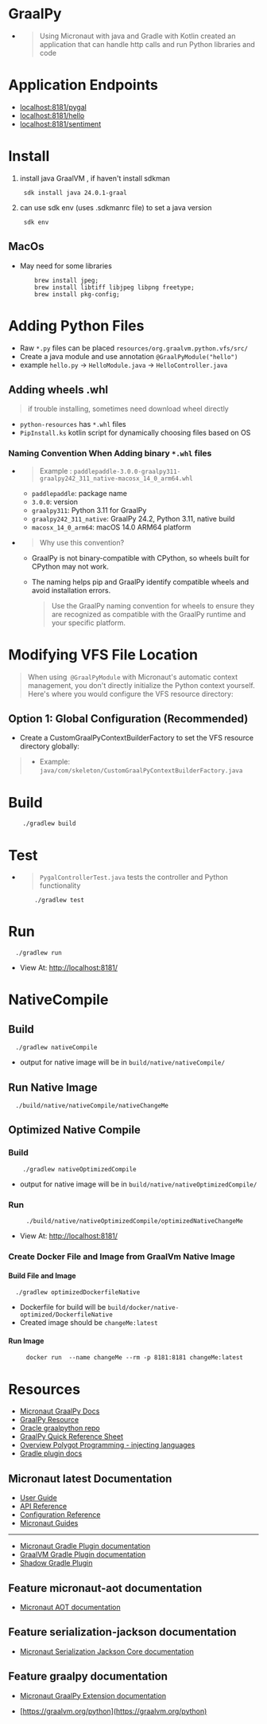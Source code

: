 # GraalPy

- > Using Micronaut with java and Gradle with Kotlin created an application that can handle http calls and
  > run Python libraries and code

# Application Endpoints

- [localhost:8181/pygal](http://localhost:8181/pygal )
- [localhost:8181/hello](http://localhost:8181/hello )
- [localhost:8181/sentiment](http://localhost:8181/sentiment)

# Install

1) install java GraalVM , if haven't install sdkman
   ```shell
    sdk install java 24.0.1-graal
   ```
2) can use sdk env (uses .sdkmanrc file) to set a java version
   ```shell
    sdk env
   ```

## MacOs

- May need for some libraries
    ```shell
        brew install jpeg;
        brew install libtiff libjpeg libpng freetype;
        brew install pkg-config;
    ```

# Adding Python Files

- Raw `*.py` files can be placed `resources/org.graalvm.python.vfs/src/`
- Create a java module and use annotation `@GraalPyModule("hello")`
- example `hello.py` -> `HelloModule.java` -> `HelloController.java`

## Adding wheels .whl

> if trouble installing, sometimes need download wheel directly

- `python-resources` has `*.whl` files
- `PipInstall.ks` kotlin script for dynamically choosing files based on OS

### Naming Convention When Adding binary `*.whl` files

- > Example : `paddlepaddle-3.0.0-graalpy311-graalpy242_311_native-macosx_14_0_arm64.whl`

    - `paddlepaddle`: package name
    - `3.0.0`: version
    - `graalpy311`: Python 3.11 for GraalPy
    - `graalpy242_311_native`: GraalPy 24.2, Python 3.11, native build
    - `macosx_14_0_arm64`: macOS 14.0 ARM64 platform

- > Why use this convention?

    - GraalPy is not binary-compatible with CPython, so wheels built for CPython may not work.
    - The naming helps pip and GraalPy identify compatible wheels and avoid installation errors.

      > Use the GraalPy naming convention for wheels to ensure they are recognized as compatible with the GraalPy runtime and your specific platform.

# Modifying VFS File Location

> When using` @GraalPyModule` with Micronaut's automatic context management, you don't directly initialize the Python context yourself. Here's where
> you would configure the VFS resource directory:

## Option 1: Global Configuration (Recommended)

- Create a CustomGraalPyContextBuilderFactory to set the VFS resource directory globally:

> - Example: `java/com/skeleton/CustomGraalPyContextBuilderFactory.java`
  
# Build

  ```shell
      ./gradlew build
  ```

# Test

- > `PygalControllerTest.java` tests the controller and Python functionality

    ```shell
        ./gradlew test
    ```

# Run

  ```shell
    ./gradlew run
  ```

- View At: [http://localhost:8181/ ](http://localhost:8181/ )

# NativeCompile

## Build

  ```shell
    ./gradlew nativeCompile
  ```

- output for native image will be in ```build/native/nativeCompile/```

## Run Native Image

  ```shell
    ./build/native/nativeCompile/nativeChangeMe
  ```

## Optimized Native Compile

### Build

```shell
    ./gradlew nativeOptimizedCompile
```

- output for native image will be in ```build/native/nativeOptimizedCompile/```

### Run

   ```shell
        ./build/native/nativeOptimizedCompile/optimizedNativeChangeMe
   ```

- View At: [http://localhost:8181/ ](http://localhost:8181/ )

### Create Docker File and Image from GraalVm Native Image

#### Build File and Image

   ```shell
     ./gradlew optimizedDockerfileNative
   ```

- Dockerfile for build will be `build/docker/native-optimized/DockerfileNative`
- Created image should be `changeMe:latest`

#### Run Image

   ```shell
        docker run  --name changeMe --rm -p 8181:8181 changeMe:latest
   ```

# Resources

- [Micronaut GraalPy Docs](https://micronaut-projects.github.io/micronaut-graal-languages/latest/guide/)
- [GraalPy Resource](https://www.graalvm.org/python/)
- [Oracle graalpython repo](https://github.com/oracle/graalpython?tab=readme-ov-file)
- [GraalPy Quick Reference Sheet](https://www.graalvm.org/uploads/quick-references/GraalPy_v1/quick-reference-graalpy-v1(eu_a4).pdf)
- [Overview Polygot Programming - injecting languages](https://www.graalvm.org/latest/reference-manual/polyglot-programming/)
- [Gradle plugin docs](https://github.com/oracle/graalpython/blob/master/docs/user/Embedding-Build-Tools.md#graalPy-gradle-plugin)

## Micronaut latest Documentation

- [User Guide](https://docs.micronaut.io/latest/guide/index.html)
- [API Reference](https://docs.micronaut.io/latest/api/index.html)
- [Configuration Reference](https://docs.micronaut.io/latest/guide/configurationreference.html)
- [Micronaut Guides](https://guides.micronaut.io/index.html)

---

- [Micronaut Gradle Plugin documentation](https://micronaut-projects.github.io/micronaut-gradle-plugin/latest/)
- [GraalVM Gradle Plugin documentation](https://graalvm.github.io/native-build-tools/latest/gradle-plugin.html)
- [Shadow Gradle Plugin](https://gradleup.com/shadow/)

## Feature micronaut-aot documentation

- [Micronaut AOT documentation](https://micronaut-projects.github.io/micronaut-aot/latest/guide/)

## Feature serialization-jackson documentation

- [Micronaut Serialization Jackson Core documentation](https://micronaut-projects.github.io/micronaut-serialization/latest/guide/)

## Feature graalpy documentation

- [Micronaut GraalPy Extension documentation](https://micronaut-projects.github.io/micronaut-graal-languages/latest/guide/)

- [https://graalvm.org/python](https://graalvm.org/python)



